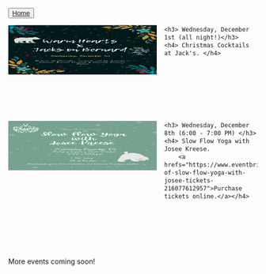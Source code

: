 <button type="button">[Home](index.md)</button>

<div class="event">
	<a hrefs="https://github.com/warmheartskelowna/warmheartskelowna.github.io/blob/main/imgs/Jacks.png">
	<img style="float: left; margin: 0px 15px 15px 0px;" src="imgs/Jacks.png" alt="Christmas Cocktails"
		title="Christmas Cocktails at Jacks" width="300" height="100" /> 
		</a>

	<h3> Wednesday, December 1st (all night!)</h3>
	<h4> Christmas Cocktails at Jack's. </h4>

</div>

<br>
<br>
<br>
<br>
<br>
<br>

<div class="event">
 <a hrefs="https://github.com/warmheartskelowna/warmheartskelowna.github.io/blob/main/imgs/SlowFlow.png">
<img style="float: left; margin: 0px 15px 15px 0px;" src="imgs/SlowFlow.png" alt="Slow Flow Yoga"
	title="Slow Flow Yoga Class with Josee Kreese" width="300" height="100" />
	</a>
   
	<h3> Wednesday, December 8th (6:00 - 7:00 PM) </h3>
	<h4> Slow Flow Yoga with Josee Kreese.
		<a hrefs="https://www.eventbrite.ca/e/copy-of-slow-flow-yoga-with-josee-tickets-216077612957">Purchase tickets online.</a></h4> 

</div>

<br>
<br>
<br>
<br>
<br>
<br>
More events coming soon!
